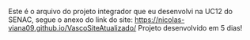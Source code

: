 Este é o arquivo do projeto integrador que eu desenvolvi na UC12 do SENAC, segue o anexo do link do site:
https://nicolas-viana09.github.io/VascoSiteAtualizado/
Projeto desenvolvido em 5 dias!
